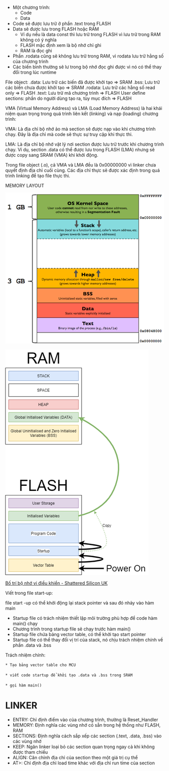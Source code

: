 + Một chương trình:
  + Code
  + Data
+ Code sẽ được lưu trữ ở phần .text trong FLASH
+ Data sẽ được lưu trong FLASH hoặc RAM
  + Ví dụ nếu là data const thì lưu trữ trong FLASH vì lưu trữ trong RAM không có ý nghĩa
  + FLASH mặc định xem là bộ nhớ chỉ ghi
  + RAM là đọc ghi
+ Phần .rodata cũng sẽ không lưu trữ trong RAM, vì rodata lưu trữ hằng số của chương trình
+ Các biến bình thường sẽ lư trong bộ nhớ đọc ghi được vì nó có thể thay đổi trong lúc runtime

File object:
    .data: Lưu trữ các biến đã được khởi tạo    => SRAM
    .bss: Lưu trữ các biến chưa được khởi tạo    => SRAM
    .rodata: Lưu trữ các hằng số read only     => FLASH
    .text: Lưu trữ mã chương trình             => FLASH
    User define sections: phần do người dùng tạo ra, tùy mục đích => FLASH


VMA (Virtual Memory Address) và LMA (Load Memory Address) là hai khái niệm quan trọng trong quá trình liên kết (linking) và nạp (loading) chương trình:

VMA: Là địa chỉ bộ nhớ ảo mà section sẽ được nạp vào khi chương trình chạy. Đây là địa chỉ mà code sẽ thực sự truy cập khi thực thi.

LMA: Là địa chỉ bộ nhớ vật lý nơi section được lưu trữ trước khi chương trình chạy. Ví dụ, section .data có thể được lưu trong FLASH (LMA) nhưng sẽ được copy sang SRAM (VMA) khi khởi động.

Trong file object (.o), cả VMA và LMA đều là 0x00000000 vì linker chưa quyết định địa chỉ cuối cùng. Các địa chỉ thực sẽ được xác định trong quá trình linking để tạo file thực thi.

MEMORY LAYOUT

![1744486328866](image/linker/1744486328866.png)

![1744486470000](image/linker/1744486470000.png)

[Bố trí bộ nhớ vi điều khiển - Shattered Silicon UK](https://shatteredsilicon.co.uk/2021/01/22/microcontroller-memory-layout/)


Viết trong file start-up:

 file start -up có thể khởi động lại stack pointer và sau đó nhảy vào hàm main

* Startup file có trách nhiệm thiết lập môi trường phù hợp để code hàm main() chạy
* Chương trình trong startup file sẽ chạy trước hàm main()
* Startup file chứa bảng vector table, có thể khởi tạo start pointer
* Startup file có thể thay đổi vị trí của stack, nó chịu trách nhiệm chính về phần .data và .bss

Trách nhiệm chính:

    * Tạo bảng vector table cho MCU

    * viết code startup để khởi tạo .data và .bss trong SRAM

    * gọi hàm main()








# LINKER

- ENTRY: Chỉ định điểm vào của chương trình, thường là Reset_Handler
- MEMORY: Định nghĩa các vùng nhớ có sẵn trong hệ thống như FLASH, RAM
- SECTIONS: Định nghĩa cách sắp xếp các section (.text, .data, .bss) vào các vùng nhớ
- KEEP: Ngăn linker loại bỏ các section quan trọng ngay cả khi không được tham chiếu
- ALIGN: Căn chỉnh địa chỉ của section theo một giá trị cụ thể
- AT>: Chỉ định địa chỉ load time khác với địa chỉ run time của section
